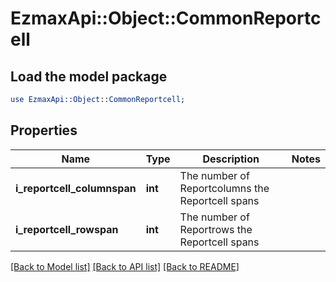 # EzmaxApi::Object::CommonReportcell

## Load the model package
```perl
use EzmaxApi::Object::CommonReportcell;
```

## Properties
Name | Type | Description | Notes
------------ | ------------- | ------------- | -------------
**i_reportcell_columnspan** | **int** | The number of Reportcolumns the Reportcell spans | 
**i_reportcell_rowspan** | **int** | The number of Reportrows the Reportcell spans | 

[[Back to Model list]](../README.md#documentation-for-models) [[Back to API list]](../README.md#documentation-for-api-endpoints) [[Back to README]](../README.md)


